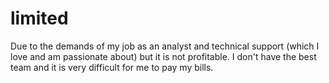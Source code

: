 # limited
Due to the demands of my job as an analyst and technical support (which I love and am passionate about) but it is not profitable. I don't have the best team and it is very difficult for me to pay my bills.
